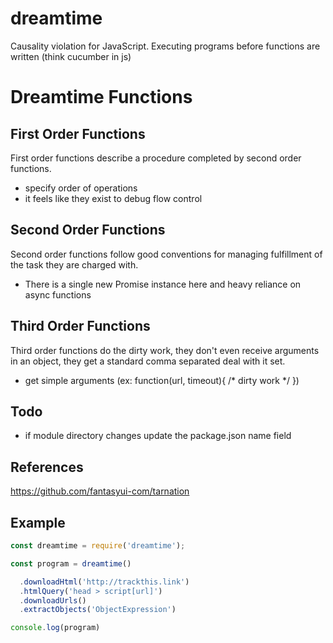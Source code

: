 # dreamtime
Causality violation for JavaScript. Executing programs before functions are written (think cucumber in js)

# Dreamtime Functions

## First Order Functions

First order functions describe a procedure completed by second order functions.
- specify order of operations
- it feels like they exist to debug flow control

## Second Order Functions

Second order functions follow good conventions for managing fulfillment of the task they are charged with.
- There is a single new Promise instance here and heavy reliance on async functions

## Third Order Functions

Third order functions do the dirty work, they don't even receive arguments in an object, they get a standard comma separated deal with it set.
  - get simple arguments (ex: function(url, timeout){ /* dirty work */ })

## Todo

- if module directory changes update the package.json name field

## References

https://github.com/fantasyui-com/tarnation

## Example

```JavaScript
const dreamtime = require('dreamtime');

const program = dreamtime()

  .downloadHtml('http://trackthis.link')
  .htmlQuery('head > script[url]')
  .downloadUrls()
  .extractObjects('ObjectExpression')

console.log(program)
```
